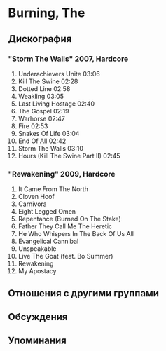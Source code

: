 # Burning, The



## Дискография

### "Storm The Walls" 2007, Hardcore

1. Underachievers Unite 03:06
2. Kill The Swine 02:28
3. Dotted Line 02:58
4. Weakling 03:05
5. Last Living Hostage 02:40
6. The Gospel 02:19
7. Warhorse 02:47
8. Fire 02:53
9. Snakes Of Life 03:04
10. End Of All 02:42
11. Storm The Walls 03:10
12. Hours (Kill The Swine Part II) 02:45 

### "Rewakening" 2009, Hardcore

01. It Came From The North
02. Cloven Hoof
03. Carnivora
04. Eight Legged Omen
05. Repentance (Burned On The Stake)
06. Father They Call Me The Heretic
07. He Who Whispers In The Back Of Us All
08. Evangelical Cannibal
09. Unspeakable
10. Live The Goat (feat. Bo Summer)
11. Rewakening
12. My Apostacy


## Отношения с другими группами


## Обсуждения


## Упоминания

